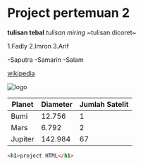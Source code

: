 # Project pertemuan 2

**tulisan tebal**
*tulisan miring*
~tulisan dicoret~

1.Fadly
2.Imron
3.Arif

-Saputra
-Samarin
-Salam

[wikipedia](https://www.wikipedia.org/)

![logo](https://id.images.search.yahoo.com/images/view;_ylt=AwrKBWUbYC5mne4PQqPNQwx.;_ylu=c2VjA3NyBHNsawNpbWcEb2lkAzQ1ZjE0YzRhYWYzYTZhOTJiZDg4ZWQ4NDVmMTczOGI0BGdwb3MDMQRpdANiaW5n?back=https%3A%2F%2Fid.images.search.yahoo.com%2Fsearch%2Fimages%3Fp%3Dgambar%2Bikan%26type%3DE210ID91215G0%26fr%3Dmcafee%26fr2%3Dpiv-web%26tab%3Dorganic%26ri%3D1&w=1200&h=900&imgurl=c.pxhere.com%2Fphotos%2F6a%2Fb8%2Fgoldfish_fish_swim_wet_freshwater_fish_water-1151932.jpg%21d&rurl=https%3A%2F%2Fpxhere.com%2Fid%2Fphoto%2F1151932&size=168.9KB&p=gambar+ikan&oid=45f14c4aaf3a6a92bd88ed845f1738b4&fr2=piv-web&fr=mcafee&tt=Gambar+%3A+basah%2C+berenang%2C+ikan+mas%2C+koi%2C+ikan+air+tawar%2C+biologi+...&b=0&ni=21&no=1&ts=&tab=organic&sigr=FE1RTNg_63Dx&sigb=3Q6oGgWaE4T1&sigi=ivMMw9KQEmzq&sigt=XD6.d24mwDgj&.crumb=I8KbpmR2CGP&fr=mcafee&fr2=piv-web&type=E210ID91215G0)

| Planet | Diameter | Jumlah Satelit |
| ------- | -------- | -------------- |
| Bumi | 12.756 | 1 |
| Mars | 6.792 | 2 |
| Jupiter | 142.984 | 67 |

```html
<h1>project HTML</h1>
```